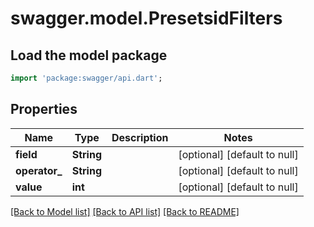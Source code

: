 # swagger.model.PresetsidFilters

## Load the model package
```dart
import 'package:swagger/api.dart';
```

## Properties
Name | Type | Description | Notes
------------ | ------------- | ------------- | -------------
**field** | **String** |  | [optional] [default to null]
**operator_** | **String** |  | [optional] [default to null]
**value** | **int** |  | [optional] [default to null]

[[Back to Model list]](../README.md#documentation-for-models) [[Back to API list]](../README.md#documentation-for-api-endpoints) [[Back to README]](../README.md)

